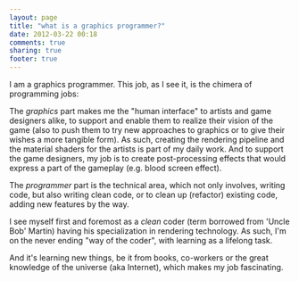 ```yaml
---
layout: page
title: "what is a graphics programmer?"
date: 2012-03-22 00:18
comments: true
sharing: true
footer: true
---
```


I am a graphics programmer.This job, as I see it, is the chimera of programming jobs:The *graphics* part makes me the "human interface" to artists and game designers alike, to support and enable them to realize their vision of the game (also to push them to try new approaches to graphics or to give their wishes a more tangible form). As such, creating the rendering pipeline and the material shaders for the artists is part of my daily work. And to support the game designers, my job is to create post-processing effects that would express a part of the gameplay (e.g. blood screen effect).The *programmer* part is the technical area, which not only involves, writing code, but also writing clean code, or to clean up (refactor) existing code, adding new features by the way.I see myself first and foremost as a *clean* coder (term borrowed from 'Uncle Bob' Martin) having his specialization in rendering technology.As such, I'm on the never ending "way of the coder", with learning as a lifelong task.And it's learning new things, be it from books, co-workers or the great knowledge of the universe (aka Internet), which makes my job fascinating.

